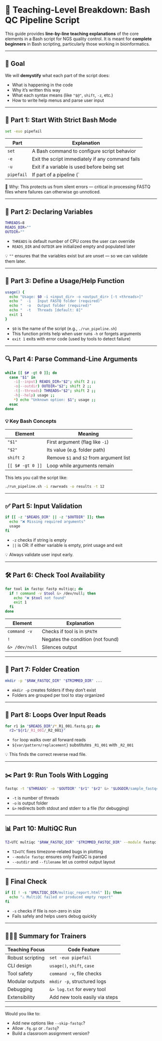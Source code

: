 
# 🧬 Teaching-Level Breakdown: Bash QC Pipeline Script

This guide provides **line-by-line teaching explanations** of the core elements in a Bash script for NGS quality control. It is meant for **complete beginners** in Bash scripting, particularly those working in bioinformatics.

---

## 📌 Goal

We will **demystify** what each part of the script does:
- What is happening in the code
- Why it’s written this way
- What each syntax means (like `"$@"`, `shift`, `-z`, etc.)
- How to write help menus and parse user input

---

## 🧱 Part 1: Start With Strict Bash Mode

```bash
set -euo pipefail
```

| Part        | Explanation |
|-------------|-------------|
| `set`       | A Bash command to configure script behavior |
| `-e`        | Exit the script immediately if any command fails |
| `-u`        | Exit if a variable is used before being set |
| `pipefail`  | If part of a pipeline (`|`) fails, the whole pipeline fails |

🧠 Why: This protects us from silent errors — critical in processing FASTQ files where failures can otherwise go unnoticed.

---

## 🧮 Part 2: Declaring Variables

```bash
THREADS=8
READS_DIR=""
OUTDIR=""
```

- `THREADS` is default number of CPU cores the user can override
- `READS_DIR` and `OUTDIR` are initialized empty and populated later

💡 `""` ensures that the variables exist but are unset — so we can validate them later.

---

## 📘 Part 3: Define a Usage/Help Function

```bash
usage() {
  echo "Usage: $0 -i <input_dir> -o <output_dir> [-t <threads>]"
  echo "  -i   Input FASTQ folder (required)"
  echo "  -o   Output folder (required)"
  echo "  -t   Threads [default: 8]"
  exit 1
}
```

- `$0` is the name of the script (e.g., `./run_pipeline.sh`)
- This function prints help when user runs `-h` or forgets arguments
- `exit 1` exits with error code (used by tools to detect failure)

---

## 🔍 Part 4: Parse Command-Line Arguments

```bash
while [[ $# -gt 0 ]]; do
  case "$1" in
    -i|--input) READS_DIR="$2"; shift 2 ;;
    -o|--outdir) OUTDIR="$2"; shift 2 ;;
    -t|--threads) THREADS="$2"; shift 2 ;;
    -h|--help) usage ;;
    *) echo "Unknown option: $1"; usage ;;
  esac
done
```

### 💡 Key Bash Concepts

| Element     | Meaning |
|-------------|---------|
| `"$1"`      | First argument (flag like `-i`) |
| `"$2"`      | Its value (e.g. folder path) |
| `shift 2`   | Remove `$1` and `$2` from argument list |
| `[[ $# -gt 0 ]]` | Loop while arguments remain |

This lets you call the script like:

```bash
./run_pipeline.sh -i rawreads -o results -t 12
```

---

## ✅ Part 5: Input Validation

```bash
if [[ -z "$READS_DIR" || -z "$OUTDIR" ]]; then
  echo "❌ Missing required arguments"
  usage
fi
```

- `-z` checks if string is empty
- `||` is OR: if either variable is empty, print usage and exit

💡 Always validate user input early.

---

## 🛠️ Part 6: Check Tool Availability

```bash
for tool in fastqc fastp multiqc; do
  if ! command -v $tool &> /dev/null; then
    echo "❌ $tool not found"
    exit 1
  fi
done
```

| Element | Explanation |
|---------|-------------|
| `command -v` | Checks if tool is in `$PATH` |
| `!` | Negates the condition (not found) |
| `&> /dev/null` | Silences output |

---

## 📂 Part 7: Folder Creation

```bash
mkdir -p "$RAW_FASTQC_DIR" "$TRIMMED_DIR" ...
```

- `mkdir -p` creates folders if they don’t exist
- Folders are grouped per tool to stay organized

---

## 🔁 Part 8: Loops Over Input Reads

```bash
for r1 in "$READS_DIR"/*_R1_001.fastq.gz; do
  r2="${r1/_R1_001/_R2_001}"
```

- `for` loop walks over all forward reads
- `${var/pattern/replacement}` substitutes `_R1_001` with `_R2_001`

💡 This finds the correct reverse read file.

---

## ✂️ Part 9: Run Tools With Logging

```bash
fastqc -t "$THREADS" -o "$OUTDIR" "$r1" "$r2" &> "$LOGDIR/sample_fastqc.log"
```

- `-t` is number of threads
- `-o` is output folder
- `&>` redirects both stdout and stderr to a file (for debugging)

---

## 📊 Part 10: MultiQC Run

```bash
TZ=UTC multiqc "$RAW_FASTQC_DIR" "$TRIMMED_FASTQC_DIR" --module fastqc ...
```

- `TZ=UTC` fixes timezone-related bugs in plotting
- `--module fastqc` ensures only FastQC is parsed
- `--outdir` and `--filename` let us control output layout

---

## 🧪 Final Check

```bash
if [[ ! -s "$MULTIQC_DIR/multiqc_report.html" ]]; then
  echo "⚠️ MultiQC failed or produced empty report"
fi
```

- `-s` checks if file is non-zero in size
- Fails safely and helps users debug quickly

---

## 👨🏽‍🏫 Summary for Trainers

| Teaching Focus | Code Feature |
|----------------|--------------|
| Robust scripting | `set -euo pipefail` |
| CLI design | `usage()`, `shift`, `case` |
| Tool safety | `command -v`, file checks |
| Modular outputs | `mkdir -p`, structured logs |
| Debugging | `&> log.txt` for every tool |
| Extensibility | Add new tools easily via steps |

---

Would you like to:
- Add new options like `--skip-fastqc`?
- Allow `.fq.gz` or `.fastq`?
- Build a classroom assignment version?
